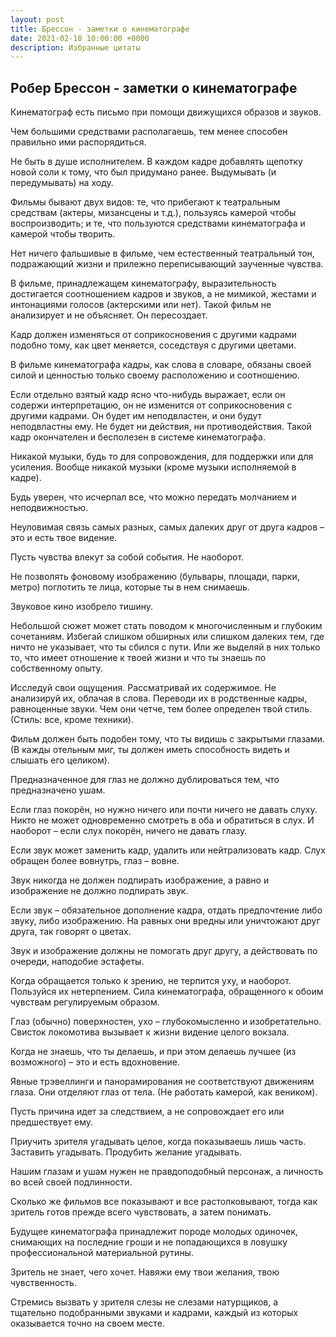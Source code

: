 ```yaml
---
layout: post
title: Брессон - заметки о кинематографе
date: 2021-02-18 10:00:00 +0000
description: Избранные цитаты
---
```


## <span class="mark">Робер Брессон - заметки о кинематографе</span>

Кинематограф есть письмо при помощи движущихся образов и звуков.

Чем большими средствами располагаешь, тем менее способен правильно ими распорядиться.

Не быть в душе исполнителем. В каждом кадре добавлять щепотку новой соли к тому, что был придумано ранее. Выдумывать (и передумывать) на ходу.

Фильмы бывают двух видов: те, что прибегают к театральным средствам (актеры, мизансцены и т.д.), пользуясь камерой чтобы воспроизводить; и те, что пользуются средствами кинематографа и камерой чтобы творить.

Нет ничего фальшивые в фильме, чем естественный театральный тон, подражающий жизни и прилежно переписывающий заученные чувства.

В фильме, принадлежащем кинематографу, выразительность достигается соотношением кадров и звуков, а не мимикой, жестами и интонациями голосов (актерскими или нет). Такой фильм не анализирует и не объясняет. Он пересоздает.

Кадр должен изменяться от соприкосновения с другими кадрами подобно тому, как цвет меняется, соседствуя с другими цветами.

В фильме кинематографа кадры, как слова в словаре, обязаны своей силой и ценностью только своему расположению и соотношению.

Если отдельно взятый кадр ясно что-нибудь выражает, если он содержи интерпретацию, он не изменится от соприкосновения с другими кадрами. Он будет им неподвластен, и они будут неподвластны ему. Не будет ни действия, ни противодействия. Такой кадр окончателен и бесполезен в системе кинематографа.

Никакой музыки, будь то для сопровождения, для поддержки или для усиления. Вообще никакой музыки (кроме музыки исполняемой в кадре).

Будь уверен, что исчерпал все, что можно передать молчанием и неподвижностью. 

Неуловимая связь самых разных, самых далеких друг от друга кадров – это и есть твое видение.

Пусть чувства влекут за собой события. Не наоборот.

Не позволять фоновому изображению (бульвары, площади, парки, метро) поглотить те лица, которые ты в нем снимаешь.

Звуковое кино изобрело тишину.

Небольшой сюжет может стать поводом к многочисленным и глубоким сочетаниям. Избегай слишком обширных или слишком далеких тем, где ничто не указывает, что ты сбился с пути. Или же выделяй в них только то, что имеет отношение к твоей жизни и что ты знаешь по собственному опыту. 

Исследуй свои ощущения. Рассматривай их содержимое. Не анализируй их, облачая в слова. Переводи их в родственные кадры, равноценные звуки. Чем они четче, тем более определен твой стиль. (Стиль: все, кроме техники).

Фильм должен быть подобен тому, что ты видишь с закрытыми глазами. (В кажды отельным миг, ты должен иметь способность видеть и слышать его целиком).

Предназначенное для глаз не должно дублироваться тем, что предназначено ушам.

Если глаз покорён, но нужно ничего или почти ничего не давать слуху. Никто не может одновременно смотреть в оба и обратиться в слух. И наоборот – если слух покорён, ничего не давать глазу.

Если звук может заменить кадр, удалить или нейтрализовать кадр. Слух обращен более вовнутрь, глаз – вовне.

Звук никогда не должен подпирать изображение, а равно и изображение не должно подпирать звук.

Если звук – обязательное дополнение кадра, отдать предпочтение либо звуку, либо изображению. На равных они вредны или уничтожают друг друга, так говорят о цветах.

Звук и изображение должны не помогать друг другу, а действовать по очереди, наподобие эстафеты.

Когда обращается только к зрению, не терпится уху, и наоборот. Пользуйся их нетерпением. Сила кинематографа, обращенного к обоим чувствам регулируемым образом. 

Глаз (обычно) поверхностен, ухо – глубокомысленно и изобретательно. Свисток локомотива вызывает к жизни видение целого вокзала.

Когда не знаешь, что ты делаешь, и при этом делаешь лучшее (из возможного) – это и есть вдохновение.

Явные трэвеллинги и панорамирования не соответствуют движениям глаза. Они отделяют глаз от тела. (Не работать камерой, как веником).

Пусть причина идет за следствием, а не сопровождает его или предшествует ему.

Приучить зрителя угадывать целое, когда показываешь лишь часть. Заставить угадывать. Продубить желание угадывать.

Нашим глазам и ушам нужен не правдоподобный персонаж, а личность во всей своей подлинности.

Сколько же фильмов все показывают и все растолковывают, тогда как зритель готов прежде всего чувствовать, а затем понимать.

Будущее кинематографа принадлежит породе молодых одиночек, снимающих на последние гроши и не попадающихся в ловушку профессиональной материальной рутины.

Зритель не знает, чего хочет. Навяжи ему твои желания, твою чувственность.

Стремись вызвать у зрителя слезы не слезами натурщиков, а тщательно подобранными звуками и кадрами, каждый из которых оказывается точно на своем месте.
